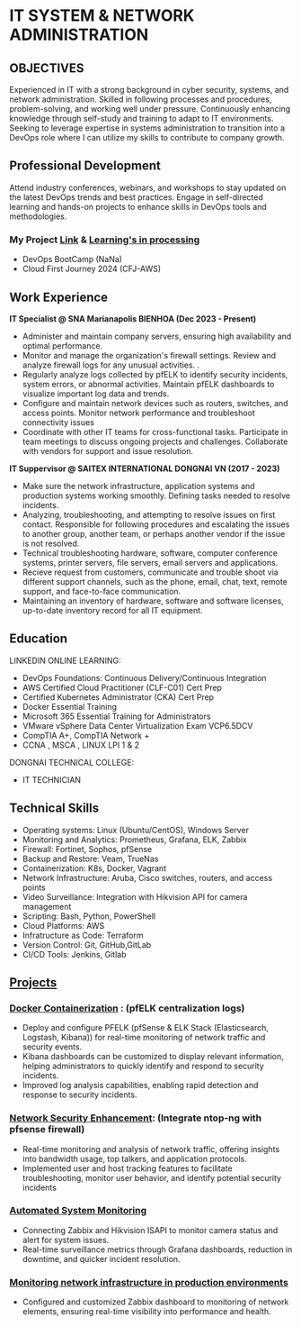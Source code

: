 # IT SYSTEM & NETWORK ADMINISTRATION

## OBJECTIVES

Experienced in IT with a strong background in cyber security, systems, and network administration.
Skilled in following processes and procedures, problem-solving, and working well under pressure.
Continuously enhancing knowledge through self-study and training to adapt to IT environments.
Seeking to leverage expertise in systems administration to transition into a DevOps role where I can utilize my skills to contribute to company growth.

## Professional Development

Attend industry conferences, webinars, and workshops to stay updated on the latest DevOps trends and best practices.
Engage in self-directed learning and hands-on projects to enhance skills in DevOps tools and methodologies.

### My Project [Link](https://nonotnones.github.io/projects/) & [Learning's in processing](https://nonotnonez.github.io/)
 - DevOps BootCamp (NaNa)
 - Cloud First Journey 2024 (CFJ-AWS)

## Work Experience
**IT Specialist @ SNA Marianapolis BIENHOA (Dec 2023 - Present)**
- Administer and maintain company servers, ensuring high availability and optimal performance.
- Monitor and manage the organization's firewall settings. Review and analyze firewall logs for any unusual activities. .
- Regularly analyze logs collected by pfELK to identify security incidents, system errors, or abnormal activities. Maintain pfELK dashboards to visualize important log data and trends.
- Configure and maintain network devices such as routers, switches, and access points. Monitor network performance and troubleshoot connectivity issues
- Coordinate with other IT teams for cross-functional tasks. Participate in team meetings to discuss ongoing projects and challenges. Collaborate with vendors for support and issue resolution.

**IT Suppervisor @ SAITEX INTERNATIONAL DONGNAI VN (2017 - 2023)**
- Make sure the network infrastructure, application systems and production systems working smoothly. Defining tasks needed to resolve incidents. 
- Analyzing, troubleshooting, and attempting to resolve issues on first contact. Responsible for following procedures and escalating the issues to another group, another team, or perhaps another vendor if the issue is not resolved.
- Technical troubleshooting hardware, software, computer conference systems, printer servers, file servers, email servers and applications.
- Recieve request from customers, communicate and trouble shoot via different support channels, such as the phone, email, chat, text, remote support, and face-to-face communication.
- Maintaining an inventory of hardware, software and software licenses, up-to-date inventory record for all IT equipment. 

## Education
LINKEDIN ONLINE LEARNING:
- DevOps Foundations: Continuous Delivery/Continuous Integration
- AWS Certified Cloud Practitioner (CLF-C01) Cert Prep
- Certified Kubernetes Administrator (CKA) Cert Prep
- Docker Essential Training
- Microsoft 365 Essential Training for Administrators 
- VMware vSphere Data Center Virtualization Exam VCP6.5DCV
- CompTIA A+, CompTIA Network +
- CCNA , MSCA , LINUX LPI 1 & 2

DONGNAI TECHNICAL COLLEGE:
- IT TECHNICIAN

## Technical Skills
- Operating systems: Linux (Ubuntu/CentOS), Windows Server
- Monitoring and Analytics: Prometheus, Grafana, ELK, Zabbix
- Firewall: Fortinet, Sophos, pfSense
- Backup and Restore: Veam, TrueNas
- Containerization: K8s, Docker, Vagrant
- Network Infrastructure: Aruba, Cisco switches, routers, and access points
- Video Surveillance: Integration with Hikvision API for camera management
- Scripting: Bash, Python, PowerShell
- Cloud Platforms: AWS 
- Infratructure as Code: Terraform
- Version Control: Git, GitHub,GitLab
- CI/CD Tools: Jenkins, Gitlab

## [Projects](https://nonotnones.github.io/projects/)
### [Docker Containerization](https://nonotnones.github.io/projects/1-project-001/) : (pfELK centralization logs)
- Deploy and configure PFELK (pfSense & ELK Stack (Elasticsearch, Logstash, Kibana)) for real-time monitoring of network traffic and security events.
- Kibana dashboards can be customized to display relevant information, helping administrators to quickly identify and respond to security incidents.
- Improved log analysis capabilities, enabling rapid detection and response to security incidents.

### [Network Security Enhancement](https://nonotnones.github.io/projects/2-project-002/):  (Integrate ntop-ng with pfsense firewall)
- Real-time monitoring and analysis of network traffic, offering insights into bandwidth usage, top talkers, and application protocols.
- Implemented user and host tracking features to facilitate troubleshooting, monitor user behavior, and identify potential security incidents

### [Automated System Monitoring](https://nonotnones.github.io/projects/4-project-004/)
- Connecting Zabbix and Hikvision ISAPI to monitor camera status and alert for system issues.
- Real-time surveillance metrics through Grafana dashboards, reduction in downtime, and quicker incident resolution.

### [Monitoring network infrastructure in production environments](https://nonotnones.github.io/projects/3-project-003/)
- Configured and customized Zabbix dashboard to monitoring of network elements, ensuring real-time visibility into performance and health.
